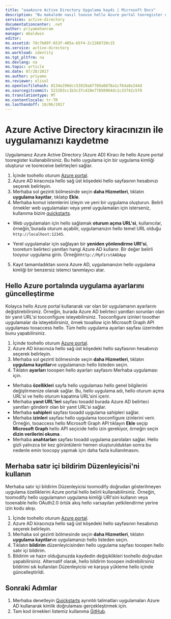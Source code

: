 ```yaml
---
title: "aaaAzure Active Directory Uygulama kaydı | Microsoft Docs"
description: "Bu makalede nasıl toouse hello Azure portal tooregister uygulama Azure Active Directory ile açıklanır"
services: active-directory
documentationcenter: .net
author: priyamohanram
manager: mbaldwin
editor: 
ms.assetid: 7dc7b89f-653f-405a-b5f4-2c1288720c15
ms.service: active-directory
ms.workload: identity
ms.tgt_pltfrm: na
ms.devlang: na
ms.topic: article
ms.date: 07/20/2017
ms.author: priyamo
ms.reviewer: elisol
ms.openlocfilehash: 0134e299dcc53919a6f789a0878a1cf64a8e244d
ms.sourcegitcommit: 523283cc1b3c37c428e77850964dc1c33742c5f0
ms.translationtype: MT
ms.contentlocale: tr-TR
ms.lasthandoff: 10/06/2017
---
```

# <a name="register-your-application-with-your-azure-active-directory-tenant"></a>Azure Active Directory kiracınızın ile uygulamanızı kaydetme

Uygulamanız Azure Active Directory (Azure AD) Kiracı ile hello Azure portal tooregister kullanabilirsiniz. Bu hello uygulama için bir uygulama kimliği oluşturur ve tooreceive belirteçleri sağlar.

1. İçinde toohello oturum [Azure portal](https://portal.azure.com).
2. Azure AD kiracınıza hello sağ üst köşedeki hello sayfasının hesabınızı seçerek belirleyin.
3. Merhaba sol gezinti bölmesinde seçin **daha Hizmetleri**, tıklatın **uygulama kayıtlar**, tıklatıp **Ekle**.
4. Merhaba komut istemlerini izleyin ve yeni bir uygulama oluşturun. Belirli örnekler web uygulamaları veya yerel uygulamaları için isterseniz, kullanıma bizim [quickstarts](active-directory-developers-guide.md).
  * Web uygulamaları için hello sağlamak **oturum açma URL'si**, kullanıcılar, örneğin,'burada oturum açabilir, uygulamanızın hello temel URL olduğu `http://localhost:12345`.
<!--TODO: add once App ID URI is configurable: hello **App ID URI** is a unique identifier for your application. hello convention is toouse `https://<tenant-domain>/<app-name>`, e.g. `https://contoso.onmicrosoft.com/my-first-aad-app`-->
  * Yerel uygulamalar için sağlayan bir **yeniden yönlendirme URI'si**, tooreturn belirteci yanıtları hangi Azure AD kullanır. Bir değer belirli tooyour uygulama girin. Örneğin`http://MyFirstAADApp`
5. Kayıt tamamladıktan sonra Azure AD, uygulamanızın hello uygulama kimliği bir benzersiz istemci tanımlayıcı atar.

## <a name="update-application-settings-from-hello-azure-portal"></a>Hello Azure portalında uygulama ayarlarını güncelleştirme

Kolayca hello Azure portal kullanarak var olan bir uygulamanın ayarlarını değiştirebilirsiniz. Örneğin, burada Azure AD belirteci yanıtları sorunları olan bir yanıt URL'si tooconfigure isteyebilirsiniz. Tooconfigure izinleri tooother uygulamalar da isteyebilirsiniz, örnek tooallow için Microsoft Graph API uygulaması tooaccess hello. Tüm hello uygulama ayarları sayfası üzerinden bunu yapabilirsiniz.

1. İçinde toohello oturum [Azure portal](https://portal.azure.com).
2. Azure AD kiracınıza hello sağ üst köşedeki hello sayfasının hesabınızı seçerek belirleyin.
3. Merhaba sol gezinti bölmesinde seçin **daha Hizmetleri**, tıklatın **uygulama kayıtlar**ve uygulamanızı hello listeden seçin.
4. Tıklatın **ayarları** tooopen hello ayarları sayfasını Merhaba uygulaması için.
  * Merhaba **özellikleri** sayfa hello uygulaması hello genel bilgilerini değiştirmenize olanak sağlar. Bu, hello uygulama adı, hello oturum açma URL'si ve hello oturum kapatma URL'sini içerir.
  * Merhaba **yanıt URL'leri** sayfası tooadd burada Azure AD belirteci yanıtları gönderir olan bir yanıt URL'si sağlar.
  * Merhaba **sahipleri** sayfası tooadd uygulama sahipleri sağlar.
  * Merhaba **izinleri** sayfası hello uygulama tooconfigure izinlerini verir. Örneğin, tooaccess hello Microsoft Graph API tıklayın **Ekle** seçip **Microsoft Graph** hello API seçicide hello izin gerekiyor, örneğin seçin **dizin verilerini okuma** .
  * Merhaba **anahtarları** sayfası tooadd uygulama parolaları sağlar. Hello gizli yalnızca bir kez görüntülenir hemen oluşturulduktan sonra bu nedenle emin toocopy yapmak için daha fazla kullanılmasını.

## <a name="use-hello-inline-manifest-editor"></a>Merhaba satır içi bildirim Düzenleyicisi'ni kullanın

Merhaba satır içi bildirim Düzenleyicisi toomodify doğrudan gösterilmeyen uygulama özelliklerini Azure portal hello belirli kullanabilirsiniz. Örneğin, toomodify hello uygulamanın uygulama kimliği URI'sini kullanın veya tooenable hello OAuth2.0 örtük akış hello varsayılan yetkilendirme yerine izin kodu akışı.

1. İçinde toohello oturum [Azure portal](https://portal.azure.com).
2. Azure AD kiracınıza hello sağ üst köşedeki hello sayfasının hesabınızı seçerek belirleyin.
3. Merhaba sol gezinti bölmesinde seçin **daha Hizmetleri**, tıklatın **uygulama kayıtlar**ve uygulamanızı hello listeden seçin.
4. Tıklatın **bildirim** düzenleyicisinden hello uygulama sayfası tooopen hello satır içi bildirim.
5. Bildirim ve hazır olduğunuzda kaydedin değişiklikleri toohello doğrudan yapabilirsiniz. Alternatif olarak, hello bildirim tooopen indirebilirsiniz bildirimi sık kullanılan Düzenleyicisi ve karşıya yükleme hello içinde güncelleştirildi.

## <a name="next-steps"></a>Sonraki Adımlar

1. Merhaba denetleyin [Quickstarts](active-directory-developers-guide.md) ayrıntılı talimatları uygulamaları Azure AD kullanarak kimlik doğrulaması gerçekleştirmek için.
2. Tam kod örnekleri listemiz kullanıma [GitHub](https://github.com/azure-samples).
